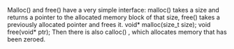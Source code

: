 
Malloc() and free() have a very simple interface: malloc() takes a size and returns a pointer to the allocated memory block of that size,
 free() takes a previously allocated pointer and frees it. void* malloc(size_t size); void free(void* ptr); Then there is also calloc() ,
   which allocates memory that has been zeroed.

